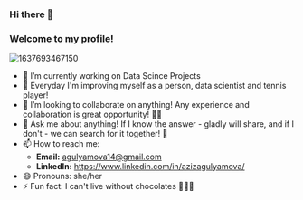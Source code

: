 ### Hi there 👋
### Welcome to my profile!


![1637693467150](https://user-images.githubusercontent.com/60637918/147042748-a405bd48-3da3-4f83-84c7-e5a3f3fc26ba.jpeg)


- 🔭 I’m currently working on Data Scince Projects
- 🌱 Everyday I'm improving myself as a person, data scientist and tennis player!
- 👯 I’m looking to collaborate on anything! Any experience and collaboration is great opportunity! 🙌🏻
- 💬 Ask me about anything! If I know the answer - gladly will share, and if I don't - we can search for it together! 🤝
- 📫 How to reach me: 
     - **Email:** agulyamova14@gmail.com
     - **LinkedIn:** https://www.linkedin.com/in/azizagulyamova/
- 😄 Pronouns: she/her
- ⚡ Fun fact: I can't live without chocolates 🍫🍫🍫

